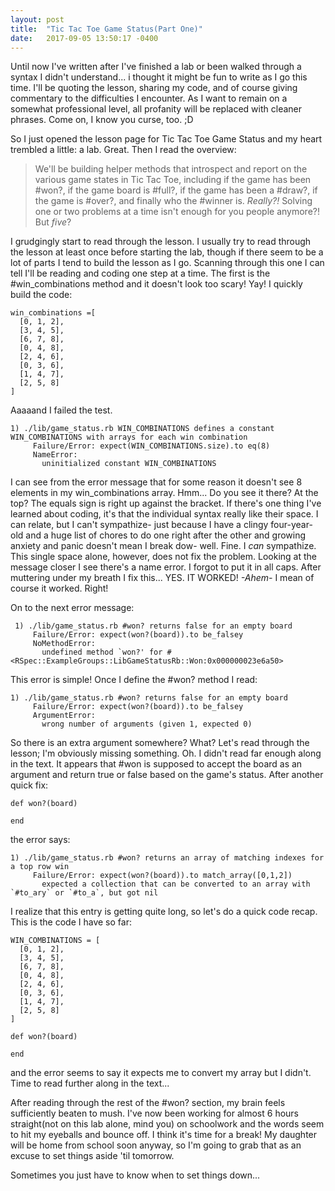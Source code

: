 ```yaml
---
layout: post
title:  "Tic Tac Toe Game Status(Part One)"
date:   2017-09-05 13:50:17 -0400
---
```



Until now I've written after I've finished a lab or been walked through a syntax I didn't understand... i thought it might be fun to write as I go this time. I'll be quoting the lesson, sharing my code, and of course giving commentary to the difficulties I encounter. As I want to remain on a somewhat professional level, all profanity will be replaced with cleaner phrases. Come on, I know you curse, too. ;D

So I just opened the lesson page for Tic Tac Toe Game Status and my heart trembled a little: a lab. Great. Then I read the overview:
> We'll be building helper methods that introspect and report on the various game states in Tic Tac Toe, including if the game has been #won?, if the game board is #full?, if the game has been a #draw?, if the game is #over?, and finally who the #winner is.
*Really?!* Solving one or two problems at a time isn't enough for you people anymore?! But *five*? 

I grudgingly start to read through the lesson. I usually try to read through the lesson at least once before starting the lab, though if there seem to be a lot of parts I tend to build the lesson as I go. Scanning through this one I can tell I'll be reading and coding one step at a time. The first is the #win_combinations method and it doesn't look too scary! Yay! I quickly build the code:
```
win_combinations =[
  [0, 1, 2],
  [3, 4, 5],
  [6, 7, 8],
  [0, 4, 8],
  [2, 4, 6],
  [0, 3, 6],
  [1, 4, 7],
  [2, 5, 8]
]
```
Aaaaand I failed the test. 
```
1) ./lib/game_status.rb WIN_COMBINATIONS defines a constant WIN_COMBINATIONS with arrays for each win combination
     Failure/Error: expect(WIN_COMBINATIONS.size).to eq(8)
     NameError:
       uninitialized constant WIN_COMBINATIONS
```
I can see from the error message that for some reason it doesn't see 8 elements in my win_combinations array. Hmm... Do you see it there? At the top? The equals sign is right up against the bracket. If there's one thing I've learned about coding, it's that the individual syntax really like their space. I can relate, but I can't sympathize- just because I have a clingy four-year-old and a huge list of chores to do one right after the other and growing anxiety and panic doesn't mean I break dow- well. Fine. I *can* sympathize. This single space alone, however, does not fix the problem. Looking at the message closer I see there's a name error. I forgot to put it in all caps. After muttering under my breath I fix this... YES. IT WORKED! *-Ahem-* I mean of course it worked. Right! 

On to the next error message:
```
 1) ./lib/game_status.rb #won? returns false for an empty board
     Failure/Error: expect(won?(board)).to be_falsey
     NoMethodError:
       undefined method `won?' for #<RSpec::ExampleGroups::LibGameStatusRb::Won:0x000000023e6a50>
```

This error is simple! Once I define the #won? method I read:

```
1) ./lib/game_status.rb #won? returns false for an empty board
     Failure/Error: expect(won?(board)).to be_falsey
     ArgumentError:
       wrong number of arguments (given 1, expected 0)
```

So there is an extra argument somewhere? What? Let's read through the lesson; I'm obviously missing something. Oh. I didn't read far enough along in the text. It appears that #won is supposed to accept the board as an argument and return true or false based on the game's status. After another quick fix:

```
def won?(board)

end
```

the error says:

```
1) ./lib/game_status.rb #won? returns an array of matching indexes for a top row win
     Failure/Error: expect(won?(board)).to match_array([0,1,2])
       expected a collection that can be converted to an array with `#to_ary` or `#to_a`, but got nil
```

I realize that this entry is getting quite long, so let's do a quick code recap. This is the code I have so far:

```
WIN_COMBINATIONS = [
  [0, 1, 2],
  [3, 4, 5],
  [6, 7, 8],
  [0, 4, 8],
  [2, 4, 6],
  [0, 3, 6],
  [1, 4, 7],
  [2, 5, 8]
]

def won?(board)

end
```

and the error seems to say it expects me to convert my array but I didn't. Time to read further along in the text... 

After reading through the rest of the #won? section, my brain feels sufficiently beaten to mush. I've now been working for almost 6 hours straight(not on this lab alone, mind you) on schoolwork and the words seem to hit my eyeballs and bounce off. I think it's time for a break! My daughter will be home from school soon anyway, so I'm going to grab that as an excuse to set things aside 'til tomorrow. 

Sometimes you just have to know when to set things down...

